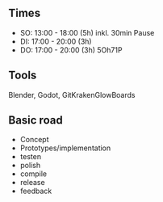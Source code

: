 ## Times
- SO: 13:00 - 18:00 (5h) inkl. 30min Pause
- DI: 17:00 - 20:00 (3h)
- DO: 17:00 - 20:00 (3h)
5Oh71P

## Tools
Blender, Godot, GitKrakenGlowBoards

## Basic road
- Concept
- Prototypes/implementation
- testen
- polish
- compile
- release
- feedback